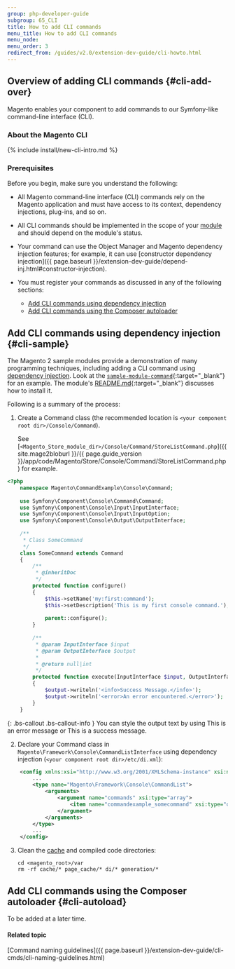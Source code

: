 ```yaml
---
group: php-developer-guide
subgroup: 65_CLI
title: How to add CLI commands
menu_title: How to add CLI commands
menu_node: 
menu_order: 3
redirect_from: /guides/v2.0/extension-dev-guide/cli-howto.html
---
```


## Overview of adding CLI commands {#cli-add-over}

Magento enables your component to add commands to our Symfony-like command-line interface (CLI). 

### About the Magento CLI
{% include install/new-cli-intro.md %}

### Prerequisites

Before you begin, make sure you understand the following:

*	All Magento command-line interface (CLI) commands rely on the Magento application and must have access to its context, dependency injections, plug-ins, and so on.
*	All CLI commands should be implemented in the scope of your [module](https://glossary.magento.com/module) and should depend on the module's status.
*	Your command can use the Object Manager and Magento dependency injection features; for example, it can use [constructor dependency injection]({{ page.baseurl }}/extension-dev-guide/depend-inj.html#constructor-injection).
*	You must register your commands as discussed in any of the following sections:

	*	[Add CLI commands using dependency injection](#cli-sample)
	*	[Add CLI commands using the Composer autoloader](#cli-autoload)

## Add CLI commands using dependency injection {#cli-sample}
The Magento 2 sample modules provide a demonstration of many programming techniques, including adding a CLI command using [dependency injection](https://glossary.magento.com/dependency-injection). Look at the [`sample-module-command`](https://github.com/magento/magento2-samples/tree/master/sample-module-command){:target="_blank"} for an example. The module's [README.md](https://github.com/magento/magento2-samples/blob/master/sample-module-command/README.md){:target="_blank"} discusses how to install it.

Following is a summary of the process:

1.	Create a Command class (the recommended location is `<your component root dir>/Console/Command`).

	See [`<Magento_Store_module_dir>/Console/Command/StoreListCommand.php`]({{ site.mage2bloburl }}/{{ page.guide_version }}/app/code/Magento/Store/Console/Command/StoreListCommand.php) for example.

```php
<?php
    namespace Magento\CommandExample\Console\Command;
    
    use Symfony\Component\Console\Command\Command;
    use Symfony\Component\Console\Input\InputInterface;
    use Symfony\Component\Console\Input\InputOption;
    use Symfony\Component\Console\Output\OutputInterface;
    
    /**
     * Class SomeCommand
     */
    class SomeCommand extends Command
    {
        /**
         * @inheritDoc
         */
        protected function configure()
        {
            $this->setName('my:first:command');
            $this->setDescription('This is my first console command.');
            
            parent::configure();
        }
    
        /**
         * @param InputInterface $input
         * @param OutputInterface $output
         *
         * @return null|int
         */
        protected function execute(InputInterface $input, OutputInterface $output)
        {
            $output->writeln('<info>Success Message.</info>');
            $output->writeln('<error>An error encountered.</error>');
        }
    }
```
    
{: .bs-callout .bs-callout-info }
You can style the output text by using <error>This is an error message</error> or <info>This is a success message</info>.

2.	Declare your Command class in `Magento\Framework\Console\CommandListInterface` using dependency injection (`<your component root dir>/etc/di.xml`):

```xml
    <config xmlns:xsi="http://www.w3.org/2001/XMLSchema-instance" xsi:noNamespaceSchemaLocation="urn:magento:framework:ObjectManager/etc/config.xsd">
        ...
        <type name="Magento\Framework\Console\CommandList">
            <arguments>
                <argument name="commands" xsi:type="array">
                    <item name="commandexample_somecommand" xsi:type="object">Magento\CommandExample\Console\Command\SomeCommand</item>
                </argument>
            </arguments>
        </type>
        ...
    </config>
```

3.	Clean the [cache](https://glossary.magento.com/cache) and compiled code directories:

		cd <magento_root>/var
		rm -rf cache/* page_cache/* di/* generation/* 

## Add CLI commands using the Composer autoloader {#cli-autoload}

To be added at a later time.

#### Related topic

[Command naming guidelines]({{ page.baseurl }}/extension-dev-guide/cli-cmds/cli-naming-guidelines.html)

